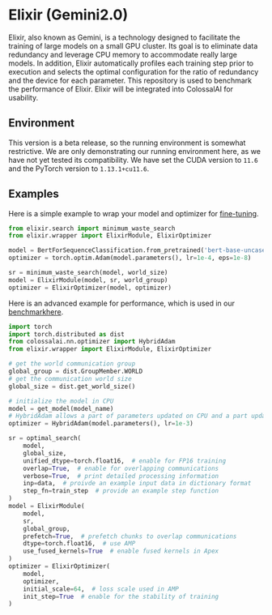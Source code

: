 # Elixir (Gemini2.0)
Elixir, also known as Gemini, is a technology designed to facilitate the training of large models on a small GPU cluster.
Its goal is to eliminate data redundancy and leverage CPU memory to accommodate really large models.
In addition, Elixir automatically profiles each training step prior to execution and selects the optimal configuration for the ratio of redundancy and the device for each parameter.
This repository is used to benchmark the performance of Elixir.
Elixir will be integrated into ColossalAI for usability.

## Environment

This version is a beta release, so the running environment is somewhat restrictive.
We are only demonstrating our running environment here, as we have not yet tested its compatibility.
We have set the CUDA version to `11.6` and the PyTorch version to `1.13.1+cu11.6`.

## Examples

Here is a simple example to wrap your model and optimizer for [fine-tuning](https://github.com/hpcaitech/Elixir/tree/main/example/fine-tune).

```python
from elixir.search import minimum_waste_search
from elixir.wrapper import ElixirModule, ElixirOptimizer

model = BertForSequenceClassification.from_pretrained('bert-base-uncased')
optimizer = torch.optim.Adam(model.parameters(), lr=1e-4, eps=1e-8)

sr = minimum_waste_search(model, world_size)
model = ElixirModule(model, sr, world_group)
optimizer = ElixirOptimizer(model, optimizer)
```

Here is an advanced example for performance, which is used in our [benchmarkhere](https://github.com/hpcaitech/Elixir/blob/main/example/common/elx.py).

```python
import torch
import torch.distributed as dist
from colossalai.nn.optimizer import HybridAdam
from elixir.wrapper import ElixirModule, ElixirOptimizer

# get the world communication group
global_group = dist.GroupMember.WORLD
# get the communication world size
global_size = dist.get_world_size()

# initialize the model in CPU
model = get_model(model_name)
# HybridAdam allows a part of parameters updated on CPU and a part updated on GPU
optimizer = HybridAdam(model.parameters(), lr=1e-3)

sr = optimal_search(
    model,
    global_size,
    unified_dtype=torch.float16,  # enable for FP16 training
    overlap=True,  # enable for overlapping communications
    verbose=True,  # print detailed processing information
    inp=data,  # proivde an example input data in dictionary format
    step_fn=train_step  # provide an example step function
)
model = ElixirModule(
    model,
    sr,
    global_group,
    prefetch=True,  # prefetch chunks to overlap communications
    dtype=torch.float16,  # use AMP
    use_fused_kernels=True  # enable fused kernels in Apex
)
optimizer = ElixirOptimizer(
    model,
    optimizer,
    initial_scale=64,  # loss scale used in AMP
    init_step=True  # enable for the stability of training
)
```
